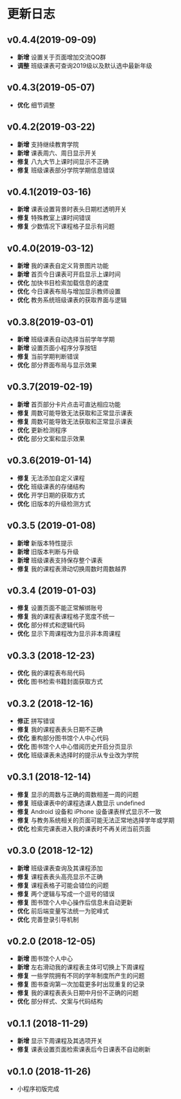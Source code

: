 # 更新日志
## v0.4.4(2019-09-09)
- **新增** 设置关于页面增加交流QQ群
- **调整** 班级课表可查询2019级以及默认选中最新年级

## v0.4.3(2019-05-07)
- **优化** 细节调整

## v0.4.2(2019-03-22)
- **新增** 支持继续教育学院
- **新增** 课表周六、周日显示开关
- **修复** 八九大节上课时间显示不正确
- **修复** 班级课表部分学院学期信息错误

## v0.4.1(2019-03-16)
- **新增** 课表设置背景时表头日期栏透明开关
- **修复** 特殊教室上课时间错误
- **修复** 少数情况下课程格子显示有问题

## v0.4.0(2019-03-12)
- **新增** 我的课表自定义背景图片功能
- **新增** 首页今日课表可开启显示上课时间
- **优化** 加快书目检索加载信息的速度
- **优化** 今日课表布局与增加显示教师设置
- **优化** 教务系统班级课表的获取界面与逻辑

## v0.3.8(2019-03-01)
- **新增** 班级课表自动选择当前学年学期
- **新增** 设置页面小程序分享按钮
- **修复** 当前学期判断错误
- **优化** 部分界面布局与显示效果

## v0.3.7(2019-02-19)
- **新增** 首页部分卡片点击可直达相应功能
- **修复** 周数可能导致无法获取和正常显示课表
- **修复** 周数可能导致无法获取和正常显示课表
- **优化** 更新检测程序
- **优化** 部分文案和显示效果

## v0.3.6(2019-01-14)
- **修复** 无法添加自定义课程
- **优化** 班级课表的存储结构
- **优化** 开学日期的获取方式
- **优化** 旧版本的升级检测方式

## v0.3.5 (2019-01-08)
- **新增** 新版本特性提示
- **新增** 旧版本判断与升级
- **新增** 班级课表支持保存整个课表
- **修复** 我的课程表滑动切换周数时周数越界

## v0.3.4 (2019-01-03)
- **修复** 设置页面不能正常解绑账号
- **修复** 我的课程表课程格子宽度不统一
- **优化** 部分样式和逻辑代码
- **优化** 显示下周课程改为显示非本周课程

## v0.3.3 (2018-12-23)
- **优化** 我的课程表布局代码
- **优化** 图书检索书籍封面获取方式

## v0.3.2 (2018-12-16)
- **修正** 拼写错误
- **修复** 我的课程表表头日期不正确
- **优化** 重构部分图书馆个人中心代码
- **优化** 图书馆个人中心借阅历史开启分页显示
- **优化** 班级课表未选择时的提示从专业改为学院

## v0.3.1 (2018-12-14)
- **修复** 显示的周数与正确的周数相差一周的问题
- **修复** 班级课表中的课程选课人数显示 undefined
- **修复** Android 设备和 iPhone 设备课表样式显示不一致
- **修复** 与教务系统相关的页面可能无法正常地选择学年或学期
- **优化** 检索完课表进入我的课表时不再关闭当前页面

## v0.3.0 (2018-12-12)
- **新增** 班级课表查询及其课程添加
- **修复** 课程表表头高亮显示不正确
- **修复** 课程表格子可能会错位的问题
- **修复** 两个逻辑与写成一个逗号的错误
- **修复** 图书馆个人中心操作后信息未自动更新
- **优化** 前后端变量写法统一为驼峰式
- **优化** 完善登录引导机制

## v0.2.0 (2018-12-05)
- **新增** 图书馆个人中心
- **新增** 左右滑动我的课程表主体可切换上下周课程
- **修复** 一些学院拥有不同的学年制度所产生的问题
- **修复** 图书查询第一次加载更多时出现重复的记录
- **修复** 我的课程表表头日期中月份不正确的问题
- **优化** 部分样式、文案与代码结构

## v0.1.1 (2018-11-29)
- **新增** 显示下周课程及其选项开关
- **修复** 课表设置页面检索课表后今日课表不自动刷新

## v0.1.0 (2018-11-26)
- 小程序初版完成